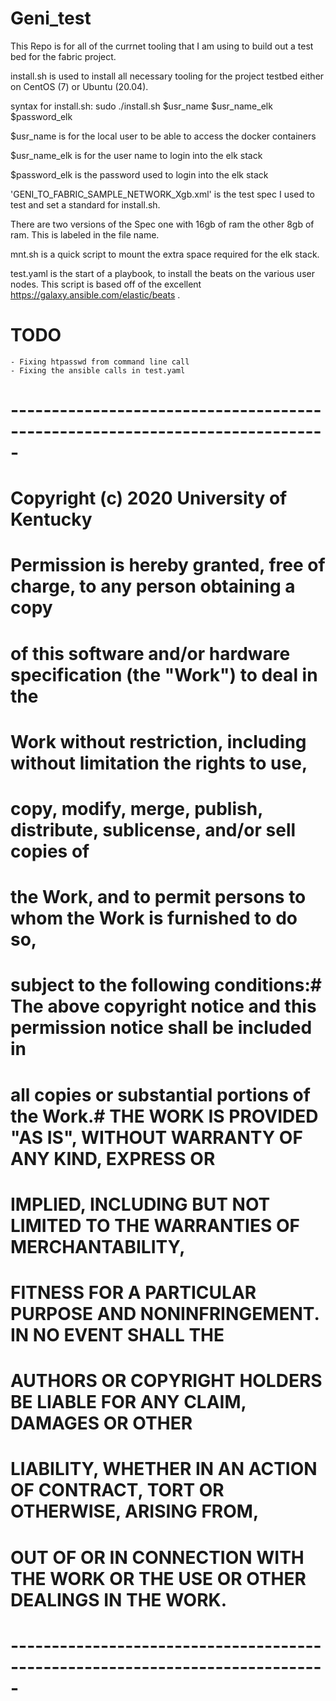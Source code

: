 # Geni_test


This Repo is for all of the currnet tooling that I am using to build out a test bed for the fabric project.

install.sh is used to install all necessary tooling for the project testbed either on CentOS (7) or Ubuntu (20.04).

  syntax for install.sh: sudo ./install.sh $usr_name $usr_name_elk $password_elk 
  
  $usr_name is for the local user to be able to access the docker containers
  
  $usr_name_elk is for the user name to login into the elk stack
  
  $password_elk is the password used to login into the elk stack
  
'GENI_TO_FABRIC_SAMPLE_NETWORK_Xgb.xml' is the test spec I used to test and set a standard for install.sh. 
  
  There are two versions of the Spec one with 16gb of ram the other 8gb of ram. 
  This is labeled in the file name.
  
  mnt.sh is a quick script to mount the extra space required for the elk stack.

  test.yaml is the start of a playbook, to install the beats on the various user nodes.
  This script is based off of the excellent https://galaxy.ansible.com/elastic/beats . 

  
  # TODO
    - Fixing htpasswd from command line call
    - Fixing the ansible calls in test.yaml

# -----------------------------------------------------------------------------
# Copyright (c) 2020 University of Kentucky
# Permission is hereby granted, free of charge, to any person obtaining a copy
# of this software and/or hardware specification (the "Work") to deal in the
# Work without restriction, including without limitation the rights to use,
# copy, modify, merge, publish, distribute, sublicense, and/or sell copies of
# the Work, and to permit persons to whom the Work is furnished to do so,
# subject to the following conditions:# The above copyright notice and this permission notice shall be included in
# all copies or substantial portions of the Work.# THE WORK IS PROVIDED "AS IS", WITHOUT WARRANTY OF ANY KIND, EXPRESS OR
# IMPLIED, INCLUDING BUT NOT LIMITED TO THE WARRANTIES OF MERCHANTABILITY,
# FITNESS FOR A PARTICULAR PURPOSE AND NONINFRINGEMENT. IN NO EVENT SHALL THE
# AUTHORS OR COPYRIGHT HOLDERS BE LIABLE FOR ANY CLAIM, DAMAGES OR OTHER
# LIABILITY, WHETHER IN AN ACTION OF CONTRACT, TORT OR OTHERWISE, ARISING FROM,
# OUT OF OR IN CONNECTION WITH THE WORK OR THE USE OR OTHER DEALINGS IN THE WORK.
# -----------------------------------------------------------------------------
